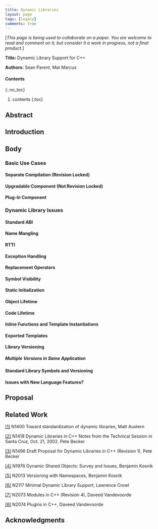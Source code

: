 ```yaml
---
title: Dynamic Libraries
layout: page
tags: [legacy]
comments: true
---
```

[_This page is being used to collaborate on a paper. You are welcome to read and comment on it, but consider it a work in progress, not a final product._]

__Title:__ Dynamic Library Support for C++

__Authors:__ Sean Parent, Mat Marcus

#### Contents
{:.no_toc}
1. contents
{:toc}

## Abstract

## Introduction

## Body
### Basic Use Cases
#### Separate Compilation (Revision Locked)
#### Upgradable Component (Not Revision Locked)
#### Plug-In Component
### Dynamic Library Issues
#### Standard ABI
#### Name Mangling
#### RTTI
#### Exception Handling
#### Replacement Operators
#### Symbol Visibility
#### Static Initialization
#### Object Lifetime
#### Code Lifetime
#### Inline Functions and Template Instantiations
#### Exported Templates
#### Library Versioning
##### Multiple Versions in Same Application
#### Standard Library Symbols and Versioning

#### Issues with New Language Features?

## Proposal

## Related Work

[[1]](http://www.open-std.org/jtc1/sc22/wg21/docs/papers/2002/n1400.html) N1400 Toward standardization of dynamic libraries, Matt Austern

[[2]](http://www.open-std.org/jtc1/sc22/wg21/docs/papers/2002/n1418.html) N1418 Dynamic Libraries in C++ Notes from the Technical Session in Santa Cruz, Oct. 21, 2002, Pete Becker

[[3]](http://www.open-std.org/jtc1/sc22/wg21/docs/papers/2003/n1496.html) N1496 Draft Proposal for Dynamic Libraries in C++ (Revision 1), Pete Becker

[[4]](http://www.open-std.org/jtc1/sc22/wg21/docs/papers/2006/n1976.html) N1976 Dynamic Shared Objects: Survey and Issues, Benjamin Kosnik

[[5]](http://www.open-std.org/jtc1/sc22/wg21/docs/papers/2006/n2013.html) N2013 Versioning with Namespaces, Benjamin Kosnik

[[6]](http://www.open-std.org/jtc1/sc22/wg21/docs/papers/2006/n2117.htm) N2117 Minimal Dynamic Library Support, Lawrence Crowl

[[7]](http://www.open-std.org/jtc1/sc22/wg21/docs/papers/2006/n2073.pdf) N2073 Modules in C++ (Revision 4), Daveed Vandevoorde

[[8]](http://www.open-std.org/jtc1/sc22/wg21/docs/papers/2006/n2074.pdf) N2074 Plugins in C++, Daveed Vandevoorde

## Acknowledgments
